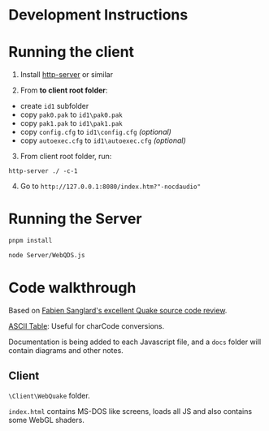 # Development Instructions

# Running the client

1. Install [http-server](https://www.npmjs.com/package/http-server) or similar

2. From **to client root folder**:
- create `id1` subfolder
- copy `pak0.pak` to `id1\pak0.pak`
- copy `pak1.pak` to `id1\pak1.pak`
- copy `config.cfg` to `id1\config.cfg` *(optional)*
- copy `autoexec.cfg` to `id1\autoexec.cfg` *(optional)*

3. From client root folder, run:
```
http-server ./ -c-1
```

4. Go to `http://127.0.0.1:8080/index.htm?"-nocdaudio"`

# Running the Server

```bash
pnpm install
```

```bash
node Server/WebQDS.js
```


# Code walkthrough

Based on [Fabien Sanglard's excellent Quake source code review](https://fabiensanglard.net/quakeSource/index.php).

[ASCII Table](https://kartones.net/demos/016/): Useful for charCode conversions.

Documentation is being added to each Javascript file, and a `docs` folder will contain diagrams and other notes.

## Client

`\Client\WebQuake` folder.

`index.html` contains MS-DOS like screens, loads all JS and also contains some WebGL shaders.
